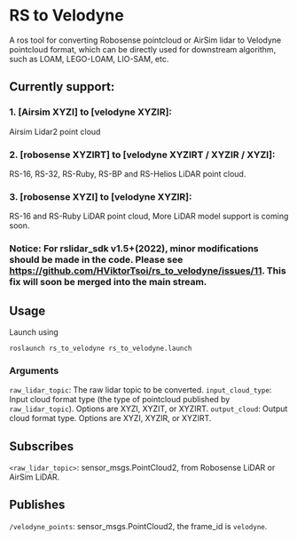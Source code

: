 # RS to Velodyne
A ros tool for converting Robosense pointcloud or AirSim lidar to Velodyne pointcloud format, which can be directly used for downstream algorithm, such as LOAM, LEGO-LOAM, LIO-SAM, etc.

## Currently support:

### 1. [Airsim XYZI] to [velodyne XYZIR]:
Airsim Lidar2 point cloud

### 2. [robosense XYZIRT] to [velodyne XYZIRT / XYZIR / XYZI]:
RS-16, RS-32, RS-Ruby, RS-BP and RS-Helios LiDAR point cloud.

### 3. [robosense XYZI] to [velodyne XYZIR]:
RS-16 and RS-Ruby LiDAR point cloud, More LiDAR model support is coming soon. 



### Notice: For rslidar_sdk v1.5+(2022), minor modifications should be made in the code. Please see https://github.com/HViktorTsoi/rs_to_velodyne/issues/11. This fix will soon be merged into the main stream.

## Usage

Launch using
```
roslaunch rs_to_velodyne rs_to_velodyne.launch
```

### Arguments
`raw_lidar_topic`: The raw lidar topic to be converted.
`input_cloud_type`: Input cloud format type (the type of pointcloud published by `raw_lidar_topic`). Options are XYZI, XYZIT, or XYZIRT.
`output_cloud`: Output cloud format type. Options are XYZI, XYZIR, or XYZIRT.

## Subscribes
`<raw_lidar_topic>`: sensor_msgs.PointCloud2, from Robosense LiDAR or AirSim LiDAR. 

## Publishes
`/velodyne_points`: sensor_msgs.PointCloud2, the frame_id is `velodyne`.
